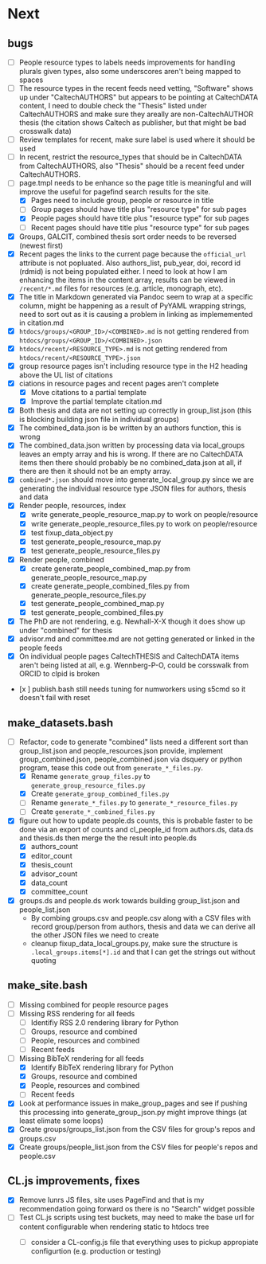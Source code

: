# Next

## bugs

- [ ] People resource types to labels needs improvements for handling plurals given types, also some underscores aren't being mapped to spaces
- [ ] The resource types in the recent feeds need vetting, "Software" shows up under "CaltechAUTHORS" but appears to be pointing at CaltechDATA content, I need to double check the "Thesis" listed under CaltechAUTHORS and make sure they areally are non-CaltechAUTHOR thesis (the citation shows Caltech as publisher, but that might be bad crosswalk data)
- [ ] Review templates for recent, make sure label is used where it should be used
- [ ] In recent, restrict the resource_types that should be in CaltechDATA from CaltechAUTHORS, also "Thesis" should be a recent feed under CaltechAUTHORS.
- [ ] page.tmpl needs to be enhance so the page title is meaningful and will improve the useful for pagefind search results for the site.
    - [x] Pages need to include group, people or resource in title
    - [ ] Group pages should have title plus "resource type" for sub pages
    - [x] People pages should have title plus "resource type" for sub pages
    - [ ] Recent pages should have title plus "resource type" for sub pages
- [x] Groups, GALCIT, combined thesis sort order needs to be reversed (newest first)
- [x] Recent pages the links to the current page because the `official_url` attribute is not popluated. Also authors_list, pub_year, doi, record id (rdmid) is not being populated either. I need to look at how I am enhancing the items in the content array, results can be viewed in `/recent/*.md` files for resources (e.g. article, monograph, etc). 
- [x] The title in Markdown generated via Pandoc seem to wrap at a specific column, might be happening as a result of PyYAML wrapping strings, need to sort out as it is causing a problem in linking as implememented in citation.md
- [x] `htdocs/groups/<GROUP_ID>/<COMBINED>.md` is not getting rendered from `htdocs/groups/<GROUP_ID>/<COMBINED>.json`
- [x] `htdocs/recent/<RESOURCE_TYPE>.md` is not getting rendered from `htdocs/recent/<RESOURCE_TYPE>.json`
- [x] group resource pages isn't including resource type in the H2 heading above the UL list of citations
- [x] ciations in resource pages and recent pages aren't complete
    - [x] Move citations to a partial template
    - [x] Improve the partial template citation.md
- [x] Both thesis and data are not setting up correctly in group_list.json (this is blocking building json file in individual groups)
- [x] The combined_data.json is be written by an authors function, this is wrong
- [x] The combined_data.json written by processing data via local_groups leaves an empty array and his is wrong. If there are no CaltechDATA items then there should probably be no combined_data.json at all, if there are then it should not be an empty array.
- [x] `combined*.json` should move into generate_local_group.py since we are generating the individual resource type JSON files for authors, thesis and data
- [x] Render people, resources, index
    - [x] write generate_people_resource_map.py to work on people/resource
    - [x] write generate_people_resource_files.py to work on people/resource
    - [x] test fixup_data_object.py
    - [x] test generate_people_resource_map.py
    - [x] test generate_people_resource_files.py
- [x] Render people, combined
    - [x] create generate_people_combined_map.py from generate_people_resource_map.py
    - [x] create generate_people_combined_files.py from generate_people_resource_files.py
    - [x] test generate_people_combined_map.py
    - [x] test generate_people_combined_files.py
- [x] The PhD are not rendering, e.g. Newhall-X-X though it does show up under "combined" for thesis
- [x] advisor.md and committee.md are not getting generated or linked in the people feeds
- [x] On individual people pages CaltechTHESIS and CaltechDATA items aren't being listed at all, e.g. Wennberg-P-O, could be corsswalk from ORCID to clpid is broken
- [x ] publish.bash still needs tuning for numworkers using s5cmd so it doesn't fail with reset



## make_datasets.bash

- [ ] Refactor, code to generate "combined" lists need a different sort than group_list.json and people_resources.json provide, implement group_combined.json, people_combined.json via dsquery or python program, tease this code out from `generate_*_files.py`. 
    - [x] Rename `generate_group_files.py` to `generate_group_resource_files.py`
    - [x] Create `generate_group_combined_files.py`
    - [ ] Rename `generate_*_files.py` to `generate_*_resource_files.py`
    - [ ] Create `generate_*_combined_files.py`
- [x] figure out how to update people.ds counts, this is probable faster to be done via an export of counts and cl_people_id from authors.ds, data.ds and thesis.ds then merge the the result into people.ds
    - [x] authors_count
    - [x] editor_count
    - [x] thesis_count
    - [x] advisor_count
    - [x] data_count
    - [x] committee_count
- [x] groups.ds and people.ds work towards building group_list.json and people_list.json
    - By combing groups.csv and people.csv along with a CSV files with record group/person from authors, thesis and data we can derive all the other JSON files we need to create
    - cleanup fixup_data_local_groups.py, make sure the structure is `.local_groups.items[*].id` and that I can get the strings out without quoting

## make_site.bash

- [ ] Missing combined for people resource pages
- [ ] Missing RSS rendering for all feeds
    - [ ] Identifiy RSS 2.0 rendering library for Python
    - [ ] Groups, resource and combined
    - [ ] People, resources and combined
    - [ ] Recent feeds
- [ ] Missing BibTeX rendering for all feeds
    - [x] Identify BibTeX rendering library for Python
    - [x] Groups, resource and combined
    - [x] People, resources and combined
    - [ ] Recent feeds
- [x] Look at performance issues in make_group_pages and see if pushing this processing into generate_group_json.py might improve things (at least elimate some loops)
- [x] Create groups/groups_list.json from the CSV files for group's repos and groups.csv
- [x] Create groups/people_list.json from the CSV files for people's repos and people.csv

## CL.js improvements, fixes

- [x] Remove lunrs JS files, site uses PageFind and that is my recommendation going forward os there is no "Search" widget possible
- [ ] Test CL.js scripts using test buckets, may need to make the base url for content configurable when rendering static to htdocs tree
    - [ ] consider a CL-config.js file that everything uses to pickup appropiate configurtion (e.g. production or testing)


